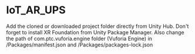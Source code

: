 # IoT_AR_UPS

Add the cloned or downloaded project folder directly from Unity Hub. Don't forget to install XR Foundation from Unity Package Manager. Also change the path of com.ptc.vuforia.engine folder (Vuforia Engine) in /Packages/manifest.json and /Packages/packages-lock.json
